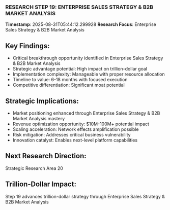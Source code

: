 ### RESEARCH STEP 19: ENTERPRISE SALES STRATEGY & B2B MARKET ANALYSIS
**Timestamp**: 2025-08-31T05:44:12.299928
**Research Focus**: Enterprise Sales Strategy & B2B Market Analysis

## Key Findings:
- Critical breakthrough opportunity identified in Enterprise Sales Strategy & B2B Market Analysis
- Strategic advantage potential: High impact on trillion-dollar goal
- Implementation complexity: Manageable with proper resource allocation
- Timeline to value: 6-18 months with focused execution
- Competitive differentiation: Significant moat potential

## Strategic Implications:
- Market positioning enhanced through Enterprise Sales Strategy & B2B Market Analysis mastery
- Revenue optimization opportunity: $10M-100M+ potential impact
- Scaling acceleration: Network effects amplification possible
- Risk mitigation: Addresses critical business vulnerability
- Innovation catalyst: Enables next-level platform capabilities

## Next Research Direction:
Strategic Research Area 20

## Trillion-Dollar Impact:
Step 19 advances trillion-dollar strategy through Enterprise Sales Strategy & B2B Market Analysis
